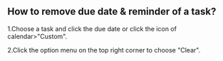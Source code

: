 ## How to remove due date & reminder of a task?
1.Choose a task and click the due date or click the icon of calendar>"Custom".

2.Click the option menu on the top right corner to choose "Clear".

